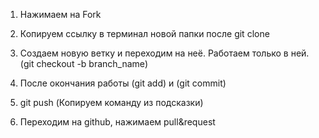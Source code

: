 1. Нажимаем на Fork 

2. Копируем ссылку в терминал новой папки после git clone 

3. Создаем новую ветку и переходим на неё. Работаем только в ней. (git checkout -b branch_name) 

4. После окончания работы (git add) и (git commit) 

5. git push (Копируем команду из подсказки) 

6. Переходим на github, нажимаем pull&request
